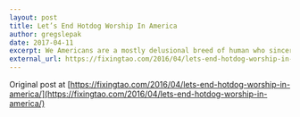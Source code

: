 ```yaml
---
layout: post
title: Let’s End Hotdog Worship In America
author: gregslepak
date: 2017-04-11
excerpt: We Americans are a mostly delusional breed of human who sincerely believe that “freedom” means obeying edicts written down by total strangers, paying said strangers to finance bombing...
external_url: https://fixingtao.com/2016/04/lets-end-hotdog-worship-in-america/
---
```


Original post at [https://fixingtao.com/2016/04/lets-end-hotdog-worship-in-america/](https://fixingtao.com/2016/04/lets-end-hotdog-worship-in-america/)
